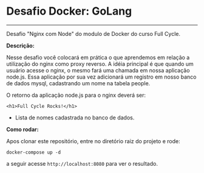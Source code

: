 # Desafio Docker: GoLang
---

Desafio "Nginx com Node" do modulo de Docker do curso Full Cycle.

**Descrição:**

Nesse desafio você colocará em prática o que aprendemos em relação a utilização do nginx como proxy reverso. A idéia principal é que quando um usuário acesse o nginx, o mesmo fará uma chamada em nossa aplicação node.js. Essa aplicação por sua vez adicionará um registro em nosso banco de dados mysql, cadastrando um nome na tabela people.

O retorno da aplicação node.js para o nginx deverá ser:

`<h1>Full Cycle Rocks!</h1>`

- Lista de nomes cadastrada no banco de dados.

**Como rodar:**

Apos clonar este repositório, entre no diretório raiz do projeto e rode:

`docker-compose up -d`

a seguir acesse `http://localhost:8080` para ver o resultado.